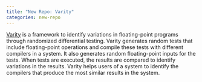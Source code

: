 ```yaml
---
title: "New Repo: Varity"
categories: new-repo
---
```


[Varity](https://github.com/LLNL/Varity) is a framework to identify variations in floating-point programs through randomized differential testing. Varity generates random tests that include floating-point operations and compile these tests with different compilers in a system. It also generates random floating-point inputs for the tests. When tests are executed, the results are compared to identify variations in the results. Varity helps users of a system to identify the compilers that produce the most similar results in the system.
